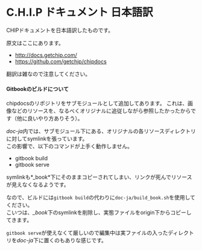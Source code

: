 # C.H.I.P ドキュメント 日本語訳

CHIPドキュメントを日本語訳したものです。

原文はここにあります。

- http://docs.getchip.com/
- https://github.com/getchip/chipdocs

翻訳は雑なので注意してください。


#### Gitbookのビルドについて

chipdocsのリポジトリをサブモジュールとして追加してあります。
これは、画像などのリソースを、なるべくオリジナルに追従しながら参照したかったからです（他に良いやり方ありそう）。

*doc-ja*内では、サブモジュール下にある、オリジナルの各リソースディレクトリに対してsymlinkを張っています。  
この影響で、以下のコマンドが上手く動作しません。

- gitbook build
- gitbook serve

symlinkも*_book*下にそのままコピーされてしまい、リンクが死んでリソースが見えなくなるようです。

なので、ビルドには```gitbook build```の代わりに```doc-ja/build_book.sh```を使用してください。  
こいつは、*_book*下のsymlinkを削除し、実態ファイルをorigin下からコピーしてきます。

```gitbook serve```が使えなくて厳しいので編集中は実ファイルの入ったディレクトリを*doc-ja*下に置くのもありな感じです。



